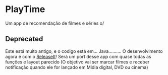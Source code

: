 # PlayTime
Um app de recomendação de filmes e séries o/

## Deprecated
Este está muito antigo, e o codigo está em... Java..........
O desenvolvimento agora é com o [ReleaseIt](https://github.com/ForceTower/ReleaseIt)!
Será um port desse app com quase todas as funções e layout parecido
(O objetivo vai ser marcar filmes e receber notificação quando ele for lançado em Midia digital, DVD ou cinema)
